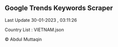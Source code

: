 

## Google Trends Keywords Scraper 
 
Last Update 30-01-2023 , 03:11:26

Country List :
VIETNAM.json



© Abdul Muttaqin 
